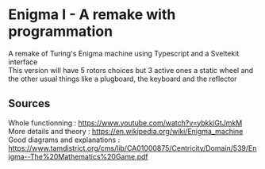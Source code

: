 # Enigma I - A remake with programmation
A remake of Turing's Enigma machine using Typescript and a Sveltekit interface <br />
This version will have 5 rotors choices but 3 active ones a static wheel and the other usual things like a plugboard, the keyboard and the reflector



## Sources
Whole functionning : https://www.youtube.com/watch?v=ybkkiGtJmkM <br />
More details and theory : https://en.wikipedia.org/wiki/Enigma_machine <br />
Good diagrams and explanations : https://www.tamdistrict.org/cms/lib/CA01000875/Centricity/Domain/539/Enigma--The%20Mathematics%20Game.pdf <br />
